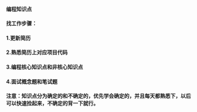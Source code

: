#### 编程知识点

#### 找工作步骤：
#### 1.更新简历
#### 2.熟悉简历上对应项目代码
#### 3.编程核心知识点和非核心知识点
#### 4.面试概念题和笔试题
#### 注意：知识点分为确定的和不确定的，优先学会确定的，并且每天都熟悉下，以后可以快速捡起来，不确定的背一下就行。


